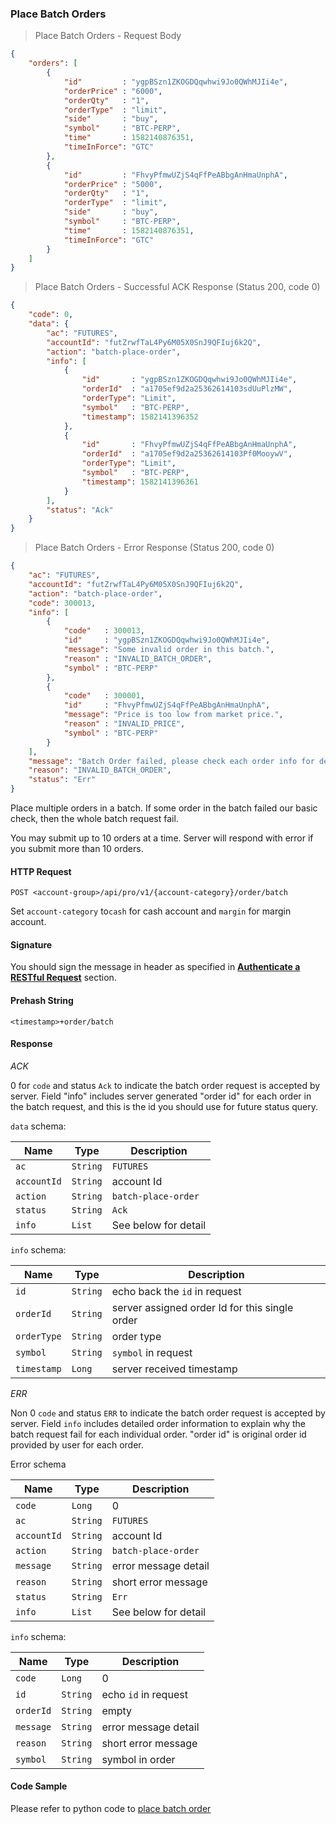 ### Place Batch Orders


> Place Batch Orders - Request Body

```json
{
    "orders": [
        {
            "id"         : "ygpBSzn1ZKOGDQqwhwi9Jo0QWhMJIi4e",
            "orderPrice" : "6000",
            "orderQty"   : "1",
            "orderType"  : "limit",
            "side"       : "buy",
            "symbol"     : "BTC-PERP",
            "time"       : 1582140876351,
            "timeInForce": "GTC"
        },
        {
            "id"         : "FhvyPfmwUZjS4qFfPeABbgAnHmaUnphA",
            "orderPrice" : "5000",
            "orderQty"   : "1",
            "orderType"  : "limit",
            "side"       : "buy",
            "symbol"     : "BTC-PERP",
            "time"       : 1582140876351,
            "timeInForce": "GTC"
        }
    ]
}
```

> Place Batch Orders - Successful ACK Response (Status 200, code 0)

```json
{
    "code": 0,
    "data": {
        "ac": "FUTURES",
        "accountId": "futZrwfTaL4Py6M05X0SnJ9QFIuj6k2Q",
        "action": "batch-place-order",
        "info": [
            {
                "id"       : "ygpBSzn1ZKOGDQqwhwi9Jo0QWhMJIi4e",
                "orderId"  : "a1705ef9d2a25362614103sdUuPlzMW",
                "orderType": "Limit",
                "symbol"   : "BTC-PERP",
                "timestamp": 1582141396352
            },
            {
                "id"       : "FhvyPfmwUZjS4qFfPeABbgAnHmaUnphA",
                "orderId"  : "a1705ef9d2a25362614103Pf0MooywV",
                "orderType": "Limit",
                "symbol"   : "BTC-PERP",
                "timestamp": 1582141396361
            }
        ],
        "status": "Ack"
    }
}
```

> Place Batch Orders - Error Response (Status 200, code 0)

```json
{
    "ac": "FUTURES",
    "accountId": "futZrwfTaL4Py6M05X0SnJ9QFIuj6k2Q",
    "action": "batch-place-order",
    "code": 300013,
    "info": [
        {
            "code"   : 300013,
            "id"     : "ygpBSzn1ZKOGDQqwhwi9Jo0QWhMJIi4e",
            "message": "Some invalid order in this batch.",
            "reason" : "INVALID_BATCH_ORDER",
            "symbol" : "BTC-PERP"
        },
        {
            "code"   : 300001,
            "id"     : "FhvyPfmwUZjS4qFfPeABbgAnHmaUnphA",
            "message": "Price is too low from market price.",
            "reason" : "INVALID_PRICE",
            "symbol" : "BTC-PERP"
        }
    ],
    "message": "Batch Order failed, please check each order info for detail.",
    "reason": "INVALID_BATCH_ORDER",
    "status": "Err"
}
```

Place multiple orders in a batch. If some order in the batch failed our basic check, then the whole batch request fail.

You may submit up to 10 orders at a time. Server will respond with error if you submit more than 10 orders.

#### HTTP Request

`POST <account-group>/api/pro/v1/{account-category}/order/batch`

Set `account-category` to`cash` for cash account and `margin` for margin account.

#### Signature

You should sign the message in header as specified in [**Authenticate a RESTful Request**](#sign-request) section.

#### Prehash String

`<timestamp>+order/batch`

#### Response

*ACK*

0 for `code` and status `Ack` to indicate the batch order request is accepted by server. Field "info" includes server generated "order id" for each order in the batch request, and this is the id you should use for future status query.

`data` schema:

Name        |  Type    | Description
------------| ---------| -------- 
`ac`        | `String` | `FUTURES`
`accountId` | `String` | account Id
`action`    | `String` | `batch-place-order`
`status`    | `String` | `Ack` 
`info`      | `List`   | See below for detail

`info` schema:

Name       |  Type    | Description
-----------| ---------| -------- 
`id`       | `String` | echo back the `id` in request
`orderId`  | `String` | server assigned order Id for this single order
`orderType`| `String` | order type
`symbol`   | `String` | `symbol` in request
`timestamp`| `Long`   | server received timestamp

*ERR*

Non 0 `code` and status `ERR` to indicate the batch order request is accepted by server. Field `info` includes detailed order information to explain why the batch request fail for each individual order. "order id" is original order id provided by user for each order.

Error schema

Name        |  Type    | Description
------------| ---------| -------- 
`code`      | `Long`   | 0
`ac`        | `String` | `FUTURES`
`accountId` | `String` | account Id
`action`    | `String` | `batch-place-order`
`message`   | `String` | error message detail
`reason`    | `String` | short error message 
`status`    | `String` | `Err` 
`info`      | `List`   | See below for detail

`info` schema:

Name        |  Type    | Description
------------| ---------| -------- 
`code`      | `Long`   | 0
`id`        | `String` | echo `id` in request
`orderId`   | `String` | empty
`message`   | `String` | error message detail
`reason`    | `String` | short error message 
`symbol`    | `String` | symbol in order


#### Code Sample

Please refer to python code to [place batch order](https://github.com/bithumbfutures/bithumb-futures-api-demo/blob/master/python/place-batch-order.py)
